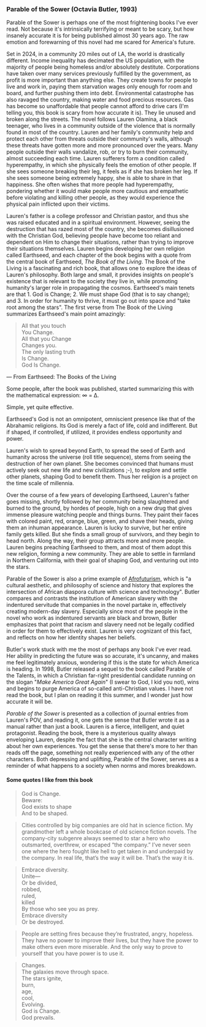 <head>
<!-- Google tag (gtag.js) -->
<script async src="https://www.googletagmanager.com/gtag/js?id=G-KLMRWFRZWB"></script>
<script>
  window.dataLayer = window.dataLayer || [];
  function gtag(){dataLayer.push(arguments);}
  gtag('js', new Date());

  gtag('config', 'G-KLMRWFRZWB');
</script>
</head>

### Parable of the Sower (Octavia Butler, 1993)

Parable of the Sower is perhaps one of the most frightening books I've ever read. Not because it's intrinsically terrifying or meant to be scary, but how insanely accurate it is for being published almost 30 years ago. The raw emotion and forewarning of this novel had me scared for America's future.  

Set in 2024, in a community 20 miles out of LA, the world is drastically different. Income inequality has decimated the US population, with the majority of people being homeless and/or absolutely destitute. Corporations have taken over many services previously fulfilled by the government, as profit is more important than anything else. They create towns for people to live and work in, paying them starvation wages only enough for room and board, and further pushing them into debt. Environmental catastrophe has also ravaged the country, making water and food precious resources. Gas has become so unaffordable that people cannot afford to drive cars (I'm telling you, this book is scary from how accurate it is). They lie unused and broken along the streets. The novel follows Lauren Olamina, a black teenager, who lives in a community outside of the violence that is normally found in most of the country. Lauren and her family's community help and protect each other from threats outside their community's walls, although these threats have gotten more and more pronounced over the years. Many people outside their walls vandalize, rob, or try to burn their community, almost succeeding each time. Lauren sufferers form a condition called hyperempathy, in which she physically feels the emotion of other people. If she sees someone breaking their leg, it feels as if she has broken her leg. If she sees someone being extremely happy, she is able to share in that happiness. She often wishes that more people had hyperempathy, pondering whether it would make people more cautious and empathetic before violating and killing other people, as they would experience the physical pain inflicted upon their victims.  

Lauren's father is a college professor and Christian pastor, and thus she was raised educated and in a spiritual environment. However, seeing the destruction that has razed most of the country, she becomes disillusioned with the Christian God, believing people have become too reliant and dependent on Him to change their situations, rather than trying to improve their situations themselves. Lauren begins developing her own religion called Earthseed, and each chapter of the book begins with a quote from the central book of Earthseed, *The Book of the Living*. The Book of the Living is a fascinating and rich book, that allows one to explore the ideas of Lauren's philosophy. Both large and small, it provides insights on people's existence that is relevant to the society they live in, while promoting humanity's larger role in propagating the cosmos. Earthseed's main tenets are that 1. God is Change; 2. We must shape God (that is to say change); and 3. In order for humanity to thrive, it must go out into space and "take root among the stars". The first verse from The Book of the Living summarizes Earthseed's main point amazingly:

>All that you touch<br>
>You Change.<br>
>All that you Change<br>
>Changes you.<br>
>The only lasting truth<br>
>Is Change.<br>
>God Is Change.<br>

— From Earthseed: The Books of the Living

Some people, after the book was published, started summarizing this with the mathematical expression: ∞ = Δ.

Simple, yet quite effective.

Earthseed's God is not an omnipotent, omniscient presence like that of the Abrahamic religions. Its God is merely a fact of life, cold and indifferent. But if shaped, if controlled, if utilized, it provides endless opportunity and power.  

Lauren's wish to spread beyond Earth, to spread the seed of Earth and humanity across the universe (roll title sequence), stems from seeing the destruction of her own planet. She becomes convinced that humans must actively seek out new life and new civilizations ;-), to explore and settle other planets, shaping God to benefit them. Thus her religion is a project on the time scale of millennia.  

Over the course of a few years of developing Earthseed, Lauren's father goes missing, shortly followed by her community being slaughtered and burned to the ground, by hordes of people, high on a new drug that gives immense pleasure watching people and things burns. They paint their faces with colored paint, red, orange, blue, green, and shave their heads, giving them an inhuman appearance. Lauren is lucky to survive, but her entire family gets killed. But she finds a small group of survivors, and they begin to head north. Along the way, their group attracts more and more people. Lauren begins preaching Earthseed to them, and most of them adopt this new religion, forming a new community. They are able to settle in farmland in Northern California, with their goal of shaping God, and venturing out into the stars.  

Parable of the Sower is also a prime example of [Afrofuturism](https://en.wikipedia.org/wiki/Afrofuturism), which is "a cultural aesthetic, and philosophy of science and history that explores the intersection of African diaspora culture with science and technology". Butler compares and contrasts the institution of American slavery with the indentured servitude that companies in the novel partake in, effectively creating modern-day slavery. Especially since most of the people in the novel who work as indentured servants are black and brown, Butler emphasizes that point that racism and slavery need not be legally codified in order for them to effectively exist. Lauren is very cognizant of this fact, and reflects on how her identity shapes her beliefs.

Butler's work stuck with me the most of perhaps any book I've ever read. Her ability in predicting the future was so accurate, it's uncanny, and makes me feel legitimately anxious, wondering if this is the state for which America is heading. In 1998, Butler released a sequel to the book called Parable of the Talents, in which a Christian far-right presidential candidate running on the slogan "*Make America Great Again*" (I swear to God, I kid you not), wins and begins to purge America of so-called anti-Christian values. I have not read the book, but I plan on reading it this summer, and I wonder just how accurate it will be.

*Parable of the Sower* is presented as a collection of journal entries from Lauren's POV, and reading it, one gets the sense that Butler wrote it as a manual rather than just a book. Lauren is a fierce, intelligent, and quiet protagonist. Reading the book, there is a mysterious quality always enveloping Lauren, despite the fact that she is the central character writing about her own experiences. You get the sense that there's more to her than reads off the page, something not really experienced with any of the other characters. Both depressing and uplifting, Parable of the Sower, serves as a reminder of what happens to a society when norms and mores breakdown.

#### Some quotes I like from this book

>God is Change.<br>
>Beware:<br>
>God exists to shape<br>
>And to be shaped.<br>

>Cities controlled by big companies are old hat in science fiction. My grandmother left a whole bookcase of old science fiction novels. The company-city subgenre always seemed to star a hero who outsmarted, overthrew, or escaped “the company.” I’ve never seen one where the hero fought like hell to get taken in and underpaid by the company. In real life, that’s the way it will be. That’s the way it is.


>Embrace diversity.<br>
>Unite—<br>
>Or be divided,<br>
>robbed,<br>
>ruled,<br>
>killed<br>
>By those who see you as prey.<br>
>Embrace diversity<br>
>Or be destroyed.<br>

>People are setting fires because they’re frustrated, angry, hopeless. They have no power to improve their lives, but they have the power to make others even more miserable. And the only way to prove to yourself that you have power is to use it.

>Changes.<br>
>The galaxies move through space.<br>
>The stars ignite,<br>
>burn,<br>
>age,<br>
>cool,<br>
>Evolving.<br>
>God is Change.<br>
>God prevails.<br>